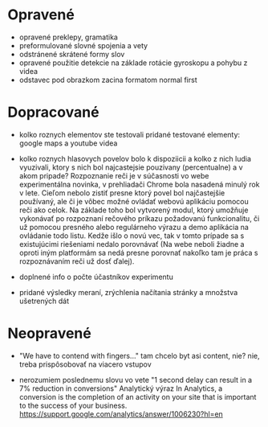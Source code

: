 # Opravené

- opravené preklepy, gramatika
- preformulované slovné spojenia a vety
- odstránené skrátené formy slov
- opravené použitie detekcie na základe rotácie gyroskopu a pohybu z videa
- odstavec pod obrazkom zacina formatom normal first


# Dopracované

- kolko roznych elementov ste testovali 
pridané testované elementy: google maps a youtube videa

- kolko roznych hlasovych povelov bolo k dispoziicii a kolko z nich ludia vyuzivali, ktory s nich bol najcastejsie pouzivany (percentualne) a v akom pripade?
Rozpoznanie reči je v súčasnosti vo webe experimentálna novinka, v prehliadači Chrome bola nasadená minulý rok v lete. Cieľom nebolo zistiť presne ktorý povel bol najčastejšie používaný, ale či je vôbec možné ovládať webovú aplikáciu pomocou reči ako celok. Na základe toho bol vytvorený modul, ktorý umožňuje vykonávať po rozpoznaní rečového príkazu požadovanú funkcionalitu, či už pomocou presného alebo regulárneho výrazu a demo aplikácia na ovládanie todo listu. Kedže išlo o novú vec, tak v tomto prípade sa s existujúcimi riešeniami nedalo porovnávať (Na webe neboli žiadne a oproti iným platformám sa nedá presne porovnať nakoľko tam je práca s rozpoznávaním reči už dosť ďalej).

- doplnené info o počte účastníkov experimentu
- pridané výsledky meraní, zrýchlenia načítania stránky a množstva ušetrených dát


# Neopravené

- "We have to contend with fingers..." tam chcelo byt asi content, nie?
nie, treba prispôsobovať na viacero vstupov

- nerozumiem poslednemu slovu vo vete "1 second delay can result in a 7% reduction in conversions"
Analytický výraz
In Analytics, a conversion is the completion of an activity on your site that is important to the success of your business.
https://support.google.com/analytics/answer/1006230?hl=en



